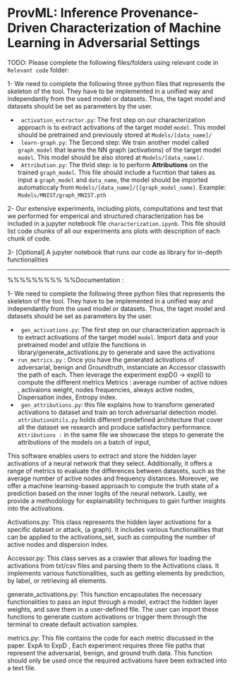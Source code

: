 # ProvML: Inference Provenance-Driven Characterization of Machine Learning in Adversarial Settings

TODO:
Please complete the following files/folders using relevant code in `Relevant code` folder:

1- We need to complete the following three python files that represents the  skeleton of the tool. They have to be implemented in a unified way and independantly from the used model or datasets. Thus, the taget model and datasets should be set as parameters by the user.

  * ``` activation_extractor.py```: The first step on our characterization approach is to extract activations of the target model ```model```. This model should be pretrained and previously stored at ```Models/[data_name]/```
  * ``` learn-graph.py```: The Second step: We train another model called ```graph_model``` that learns the NN graph (activations) of the target model ```model```. This model should be also stored at ```Models/[data_name]/```.
  * ``` Attribution.py```: The thrid step: is to perform **Attributions** on the trained ```graph_model```. This file should include a fucntion that takes as input a ```graph_model``` and ```data_name```, the model should be imported automaticcaly from ```Models/[data_name]/[[graph_model_name]```. Example: ```Models/MNIST/graph_MNIST.pth```

2- Our extensive experiments, including plots, compultations and test that we performed for emperical and structured characterization has be included in a jupyter notebook file ```characterization.ipynb```. This file should list code chunks of all our experiments ans plots with description of each chunk of code.

3- [Optional] A jupyter notebook that runs our code as library for in-depth functionalities

---

%%%%%%%%%
%%Documentation :


1- We need to complete the following three python files that represents the skeleton of the tool. They have to be implemented in a unified way and independantly from the used model or datasets. Thus, the taget model and datasets should be set as parameters by the user.

- ` gen_activations.py`: The first step on our characterization approach is to extract activations of the target model `model`. Import data and your pretrained model and utilzie the functions in library/generate_activations.py to generate and save the activations
- `run_metrics.py` : Once you have the generated activations of adversarial, benign and Groundtruth, instanciate an Accessor classwith the path of each. Then leverage the experiment expD() -> expI() to compute the different metrics
  Metrics : average number of active ndoes , activaions weight, nodes frequencies, always active nodes, Dispersation index, Entropy index.
- ` gen_attributions.py`: this file explains how to transform generated activations to dataset and train an torch adversarial detection model. ` attributionUtils.py` holds different predefined architecture that cover all the dataset we research and produce satisfactory performance.
  ` Attributions :` in the same file we showcase the steps to generate the attributions of the models on a batch of input,
  
  
 
This software enables users to extract and store the hidden layer activations of a neural network that they select. Additionally, it offers a range of metrics to evaluate the differences between datasets, such as the average number of active nodes and frequency distances. Moreover, we offer a machine learning-based approach to compute the truth state of a prediction based on the inner logits of the neural network. Lastly, we provide a methodology for explainability techniques to gain further insights into the activations.

Activations.py:
This class represents the hidden layer activations for a specific dataset or attack, (a graph). It includes various functionalities that can be applied to the activations_set, such as computing the number of active nodes and dispersion index.

Accessor.py:
This class serves as a crawler that allows for loading the activations from txt/csv files and parsing them to the Activations class. It implements various functionalities, such as getting elements by prediction, by label, or retrieving all elements.

generate_activations.py:
This function encapsulates the necessary functionalities to pass an input through a model, extract the hidden layer weights, and save them in a user-defined file. The user can import these functions to generate custom activations or trigger them through the terminal to create default activation samples.

metrics.py:
This file contains the code for each metric discussed in the paper. ExpA to ExpD , Each experiment requires three file paths that represent the adversarial, benign, and ground truth data. This function should only be used once the required activations have been extracted into a text file.
